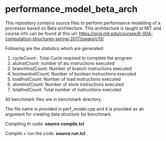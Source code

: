 # performance_model_beta_arch

This repository contains source files to perform performance modelling of a processor based on Beta architecture. This architecture is taught at MIT and course info can be
found at this url: https://ocw.mit.edu/courses/6-004-computation-structures-spring-2017/pages/c13/

Following are the statistics which are generated:

1) cycleCount : Total Cycle required to complete the program
2) aluInstCount: number of alu instructions executed
3) branchInstCount: Number of branch instructions executed
4) booleanInstCount: Number of boolean instructions executed
5) loadInstCount: Number of load instructions executed
6) storeInstCount: Number of store instructions executed
7) totalInstCount: Total number of instructions executed

All benchmark files are in benchmark directory.

The file name is provided in perf_model.cpp and it is provided as an argument for creating data structure for benchmark.

Compiling th code:
**source compile.tcl**

Compile + run the code:
**source run.tcl**
